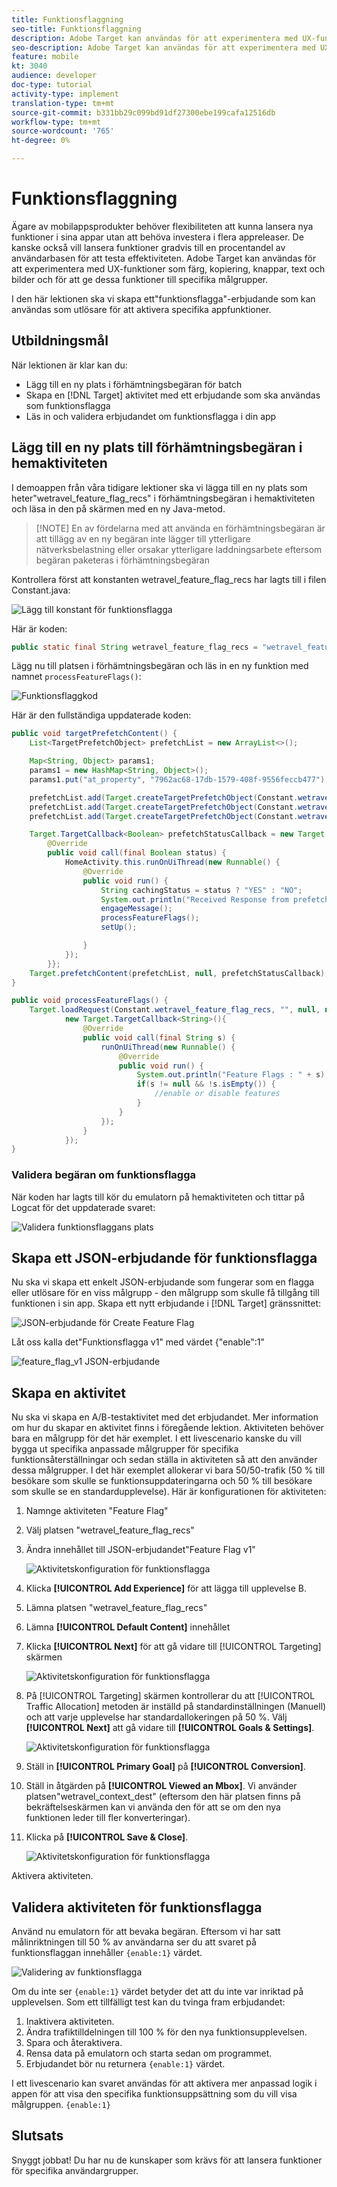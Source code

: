 ```yaml
---
title: Funktionsflaggning
seo-title: Funktionsflaggning
description: Adobe Target kan användas för att experimentera med UX-funktioner som färg, kopiering, knappar, text och bilder och för att ge dessa funktioner till specifika målgrupper.
seo-description: Adobe Target kan användas för att experimentera med UX-funktioner som färg, kopiering, knappar, text och bilder och för att ge dessa funktioner till specifika målgrupper.
feature: mobile
kt: 3040
audience: developer
doc-type: tutorial
activity-type: implement
translation-type: tm+mt
source-git-commit: b331bb29c099bd91df27300ebe199cafa12516db
workflow-type: tm+mt
source-wordcount: '765'
ht-degree: 0%

---
```



# Funktionsflaggning

Ägare av mobilappsprodukter behöver flexibiliteten att kunna lansera nya funktioner i sina appar utan att behöva investera i flera appreleaser. De kanske också vill lansera funktioner gradvis till en procentandel av användarbasen för att testa effektiviteten. Adobe Target kan användas för att experimentera med UX-funktioner som färg, kopiering, knappar, text och bilder och för att ge dessa funktioner till specifika målgrupper.

I den här lektionen ska vi skapa ett&quot;funktionsflagga&quot;-erbjudande som kan användas som utlösare för att aktivera specifika appfunktioner.

## Utbildningsmål

När lektionen är klar kan du:

* Lägg till en ny plats i förhämtningsbegäran för batch
* Skapa en [!DNL Target] aktivitet med ett erbjudande som ska användas som funktionsflagga
* Läs in och validera erbjudandet om funktionsflagga i din app

## Lägg till en ny plats till förhämtningsbegäran i hemaktiviteten

I demoappen från våra tidigare lektioner ska vi lägga till en ny plats som heter&quot;wetravel_feature_flag_recs&quot; i förhämtningsbegäran i hemaktiviteten och läsa in den på skärmen med en ny Java-metod.

>[!NOTE] En av fördelarna med att använda en förhämtningsbegäran är att tillägg av en ny begäran inte lägger till ytterligare nätverksbelastning eller orsakar ytterligare laddningsarbete eftersom begäran paketeras i förhämtningsbegäran

Kontrollera först att konstanten wetravel_feature_flag_recs har lagts till i filen Constant.java:

![Lägg till konstant för funktionsflagga](assets/feature_flag_constant.jpg)

Här är koden:

```java
public static final String wetravel_feature_flag_recs = "wetravel_feature_flag_recs";
```

Lägg nu till platsen i förhämtningsbegäran och läs in en ny funktion med namnet `processFeatureFlags()`:

![Funktionsflaggkod](assets/feature_flag_code.jpg)

Här är den fullständiga uppdaterade koden:

```java
public void targetPrefetchContent() {
    List<TargetPrefetchObject> prefetchList = new ArrayList<>();

    Map<String, Object> params1;
    params1 = new HashMap<String, Object>();
    params1.put("at_property", "7962ac68-17db-1579-408f-9556feccb477");

    prefetchList.add(Target.createTargetPrefetchObject(Constant.wetravel_engage_home, params1));
    prefetchList.add(Target.createTargetPrefetchObject(Constant.wetravel_engage_search, params1));
    prefetchList.add(Target.createTargetPrefetchObject(Constant.wetravel_feature_flag_recs, params1));

    Target.TargetCallback<Boolean> prefetchStatusCallback = new Target.TargetCallback<Boolean>() {
        @Override
        public void call(final Boolean status) {
            HomeActivity.this.runOnUiThread(new Runnable() {
                @Override
                public void run() {
                    String cachingStatus = status ? "YES" : "NO";
                    System.out.println("Received Response from prefetch : " + cachingStatus);
                    engageMessage();
                    processFeatureFlags();
                    setUp();

                }
            });
        }};
    Target.prefetchContent(prefetchList, null, prefetchStatusCallback);
}

public void processFeatureFlags() {
    Target.loadRequest(Constant.wetravel_feature_flag_recs, "", null, null, null,
            new Target.TargetCallback<String>(){
                @Override
                public void call(final String s) {
                    runOnUiThread(new Runnable() {
                        @Override
                        public void run() {
                            System.out.println("Feature Flags : " + s);
                            if(s != null && !s.isEmpty()) {
                                //enable or disable features
                            }
                        }
                    });
                }
            });
}
```

### Validera begäran om funktionsflagga

När koden har lagts till kör du emulatorn på hemaktiviteten och tittar på Logcat för det uppdaterade svaret:

![Validera funktionsflaggans plats](assets/feature_flag_code_logcat.jpg)

## Skapa ett JSON-erbjudande för funktionsflagga

Nu ska vi skapa ett enkelt JSON-erbjudande som fungerar som en flagga eller utlösare för en viss målgrupp - den målgrupp som skulle få tillgång till funktionen i sin app. Skapa ett nytt erbjudande i [!DNL Target] gränssnittet:

![JSON-erbjudande för Create Feature Flag](assets/feature_flag_json_offer.jpg)

Låt oss kalla det&quot;Funktionsflagga v1&quot; med värdet {&quot;enable&quot;:1&quot;

![feature_flag_v1 JSON-erbjudande](assets/feature_flag_json_name.jpg)

## Skapa en aktivitet

Nu ska vi skapa en A/B-testaktivitet med det erbjudandet. Mer information om hur du skapar en aktivitet finns i föregående lektion. Aktiviteten behöver bara en målgrupp för det här exemplet. I ett livescenario kanske du vill bygga ut specifika anpassade målgrupper för specifika funktionsåterställningar och sedan ställa in aktiviteten så att den använder dessa målgrupper. I det här exemplet allokerar vi bara 50/50-trafik (50 % till besökare som skulle se funktionsuppdateringarna och 50 % till besökare som skulle se en standardupplevelse). Här är konfigurationen för aktiviteten:

1. Namnge aktiviteten &quot;Feature Flag&quot;
1. Välj platsen &quot;wetravel_feature_flag_recs&quot;
1. Ändra innehållet till JSON-erbjudandet&quot;Feature Flag v1&quot;

   ![Aktivitetskonfiguration för funktionsflagga](assets/feature_flag_activity.jpg)

1. Klicka **[!UICONTROL Add Experience]** för att lägga till upplevelse B.
1. Lämna platsen &quot;wetravel_feature_flag_recs&quot;
1. Lämna **[!UICONTROL Default Content]** innehållet
1. Klicka **[!UICONTROL Next]** för att gå vidare till [!UICONTROL Targeting] skärmen

   ![Aktivitetskonfiguration för funktionsflagga](assets/feature_flag_activity_2.jpg)

1. På [!UICONTROL Targeting] skärmen kontrollerar du att [!UICONTROL Traffic Allocation] metoden är inställd på standardinställningen (Manuell) och att varje upplevelse har standardallokeringen på 50 %. Välj **[!UICONTROL Next]** att gå vidare till **[!UICONTROL Goals & Settings]**.

   ![Aktivitetskonfiguration för funktionsflagga](assets/feature_flag_activity_3.jpg)

1. Ställ in **[!UICONTROL Primary Goal]** på **[!UICONTROL Conversion]**.
1. Ställ in åtgärden på **[!UICONTROL Viewed an Mbox]**. Vi använder platsen&quot;wetravel_context_dest&quot; (eftersom den här platsen finns på bekräftelseskärmen kan vi använda den för att se om den nya funktionen leder till fler konverteringar).
1. Klicka på **[!UICONTROL Save & Close]**.

   ![Aktivitetskonfiguration för funktionsflagga](assets/feature_flag_activity_4.jpg)

Aktivera aktiviteten.

## Validera aktiviteten för funktionsflagga

Använd nu emulatorn för att bevaka begäran. Eftersom vi har satt målinriktningen till 50 % av användarna ser du att svaret på funktionsflaggan innehåller `{enable:1}` värdet.

![Validering av funktionsflagga](assets/feature_flag_validation.jpg)

Om du inte ser `{enable:1}` värdet betyder det att du inte var inriktad på upplevelsen. Som ett tillfälligt test kan du tvinga fram erbjudandet:

1. Inaktivera aktiviteten.
1. Ändra trafiktilldelningen till 100 % för den nya funktionsupplevelsen.
1. Spara och återaktivera.
1. Rensa data på emulatorn och starta sedan om programmet.
1. Erbjudandet bör nu returnera `{enable:1}` värdet.

I ett livescenario kan svaret användas för att aktivera mer anpassad logik i appen för att visa den specifika funktionsuppsättning som du vill visa målgruppen. `{enable:1}`

## Slutsats

Snyggt jobbat! Du har nu de kunskaper som krävs för att lansera funktioner för specifika användargrupper.

